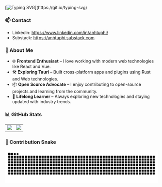 [![Typing SVG](https://readme-typing-svg.demolab.com?font=Fira+Code&pause=1000&width=435&lines=Hey+guys%2C+I'm+Anh+Tu.;A+Software+Engineer.)](https://git.io/typing-svg)

### 📫 Contact

- Linkedin: https://www.linkedin.com/in/anhtuphi/
- Substack: https://anhtuphi.substack.com

### 🚀 About Me

- 🌐 **Frontend Enthusiast** – I love working with modern web technologies like React and Vue.
- 🛠️ **Exploring Tauri** – Built cross-platform apps and plugins using Rust and Web technologies.
- 📦 **Open Source Advocate** – I enjoy contributing to open-source projects and learning from the community.
- 🎯 **Lifelong Learner** – Always exploring new technologies and staying updated with industry trends.

<!-- ### 💻 Portfolio

- 📋 [EcoPaste](https://github.com/EcoPasteHub/EcoPaste)  
  A cross-platform clipboard manager built for speed, simplicity, and productivity.

- 🐱 [BongoCat](https://github.com/ayangweb/BongoCat)  
  A cross-platform interactive desktop application featuring the iconic Bongo Cat.

- 🤖 [Coco AI](https://github.com/infinilabs/coco-app)  
  A cross-platform app to search, connect, and collaborate — all in one place.

- 🔌 [Tauri Plugins](https://github.com/ayangweb?tab=repositories&q=tauri-plugin&type=source&language=&sort=stargazers)  
  A collection of plugins to supercharge your Tauri applications. -->

### 📊 GitHub Stats

<table>
  <tbody>
    <tr>
      <td>
        <picture>
          <source media="(prefers-color-scheme: dark)" srcset="https://github-readme-stats.vercel.app/api?username=anhtuphi&theme=vue-dark&show_icons=true&hide_border=true">
          <source media="(prefers-color-scheme: light)" srcset="https://github-readme-stats.vercel.app/api?username=anhtuphi&theme=vue&show_icons=true&hide_border=true">
          <img src="https://github-readme-stats.vercel.app/api?username=anhtuphi&theme=vue&show_icons=true&hide_border=true">
        </picture>
      </td>
      <td>
        <picture>
          <source media="(prefers-color-scheme: dark)" srcset="https://github-readme-stats.vercel.app/api/top-langs/?username=anhtuphi&theme=vue-dark&layout=compact&hide_border=true">
          <source media="(prefers-color-scheme: light)" srcset="https://github-readme-stats.vercel.app/api/top-langs/?username=anhtuphi&theme=vue&layout=compact&hide_border=true">
          <img src="https://github-readme-stats.vercel.app/api/top-langs/?username=anhtuphi&theme=vue&layout=compact&hide_border=true">
        </picture>
      </td>
    </tr>
  </tbody>
</table>

### 🐍 Contribution Snake

<picture>
  <source media="(prefers-color-scheme: dark)" srcset="https://raw.githubusercontent.com/anhtuphi/AnhTuPhi/master/assets/github-contribution-grid-snake-dark.svg">
  <source media="(prefers-color-scheme: light)" srcset="https://raw.githubusercontent.com/anhtuphi/AnhTuPhi/master/assets/github-contribution-grid-snake.svg">
  <img alt="github contribution grid snake animation" src="https://raw.githubusercontent.com/anhtuphi/AnhTuPhi/master/assets/github-contribution-grid-snake.svg">
</picture>